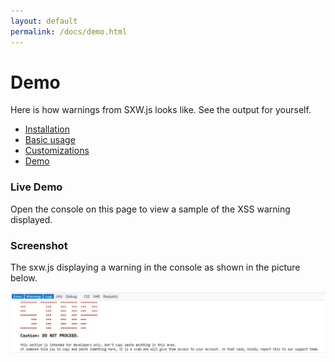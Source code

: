 ```yaml
---
layout: default
permalink: /docs/demo.html
---
```

<!-- Hero unit -->
<div class="page__header">
    <div class="hero__overlay hero__overlay--gradient"></div>
    <div class="hero__mask"></div>
    <div class="page__header__inner">
        <div class="container">
            <div class="page__header__content">
                <div class="page__header__content__inner" id='navConverter'>
                    <h1 class="page__header__title">Demo</h1>
                    <p class="page__header__text">Here is how warnings from SXW.js looks like. See the output for
                        yourself.</p>
                </div>
            </div>
        </div>
    </div>
</div>
<!-- Page content -->
<div class="page">
    <div class="container">
        <div class="page__inner">
            <div class="page__menu">
                <ul class="vMenu">
                    <li><a href="./installation.html">Installation</a></li>
                    <li><a href="./usage.html">Basic usage</a></li>
                    <li><a href="./customization.html">Customizations</a></li>
                    <li><a href="#" class="vMenu--active">Demo</a></li>
                </ul>
            </div>
            <div class="page__main">
                <div class="text-container">
                    <h3 class="page__main__title">Live Demo</h3>
                    <p>Open the console on this page to view a sample of the XSS warning displayed.</p>
                </div>
                <div class="text-container">
                    <h3 class="page__main__title">Screenshot</h3>
                    <p>The sxw.js displaying a warning in the console as shown in the picture below.</p>
                    <img src="/assets/images/sxwjs-demo.webp" onerror="this.onerror=null; this.src='/assets/images/sxwjs-demo.jpg'" alt="screenshot of the console warning"><br />
                </div>
            </div>
        </div>
    </div>
</div>